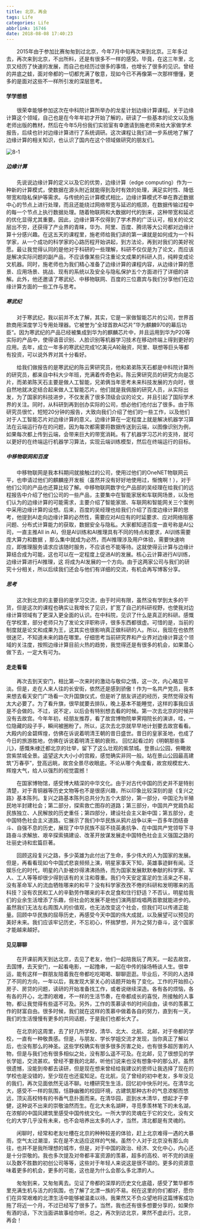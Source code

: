 ```yaml
---
title: 北京，再会
tags: Life
categories: Life
abbrlink: 16746
date: 2018-08-08 17:40:23
---
```




　　2015年由于参加比赛匆匆到过北京，今年7月中旬再次来到北京。三年多过去，再次来到北京，不出所料，还是有很多不一样的感受。毕竟，在这三年里，北京又经历了快速的发展，而自己也经历过很多的事情，也增长了很多的见识。曾经的井底之蛙，面对帝都的一切都充满了敬意，现如今已不再像第一次那样懵懂，更多的是面对这些不一样所引发的深层思考。

<!--more-->

#### 学学想想

　　很荣幸能够参加这次在中科院计算所举办的龙星计划边缘计算课程。关于边缘计算这个领域，自己也是在今年年初才开始了解的，研读了一些基本的论文以及施老师出版的教材，然后在今年5月份我们实验室有幸邀请到施老师来给大家做学术报告，后续也针对边缘计算进行了系统调研。这次课程让我们进一步系统地了解了边缘计算的相关知识，也认识了国内在这个领域做研究的朋友们。


![8-1](http://ohe7ixo05.bkt.clouddn.com/2018/8/8-1.jpg)


##### 边缘计算

　　先说说边缘计算的定义以及它的优势，边缘计算（edge computing）作为一种新的计算模式，使数据在源头附近就能得到及时有效的处理，满足实时性、降低带宽和隐私保护等需求。与传统的云计算模式相比，边缘计算模式不单在靠近数据中心的节点上进行处理，而且还能绕过网络带宽与延迟的瓶颈，在数据传输过程中的每一个节点上执行数据处理。随着物联网和大数据时代的到来，这种带宽和延迟的优化显得尤其重要。因此，边缘计算不仅得到了学术界的广泛认可，相关的论文层出不穷，还获得了产业界的青睐，华为、阿里、百度、腾讯等大公司都对边缘计算十分感兴趣。在这五天的课程里，施老师给我们讲的第一课就是如何成为一个科学家，从一个成功的科学家的心路历程开始讲起，到方法论，再到对我们的美好祝愿。最让我觉得认同的是他对于科研的一些理解，科研不仅仅是为了论文，而应该是解决实际问题的副产品，不应该像某些只注重论文成果的科研人员，纯粹变成论文机器。同时，施老师也为我们精心准备了边缘计算的课程内容，从边缘计算的愿景、应用场景、挑战、现有的系统以及安全与隐私保护五个方面进行了详细的讲解。此外，他还邀请了寒武纪、中移物联网、百度的三位嘉宾与我们分享他们在边缘计算方面的一些工作与思考。



##### 寒武纪

　　对于寒武纪，我以前并不太了解，其实，它是一家做智能芯片的公司，世界首款商用深度学习专用处理器。它被誉为“全球首款AI芯片”华为麒麟970的幕后功臣“。因为寒武纪的产品已经被集成到华为的麒麟芯片中，并且运用到华为P20等实际的产品中，使得语音识别、人脸识别等机器学习技术在移动终端上得到更好的应用。去年，成立一年多的寒武纪完成1亿美元A轮融资，阿里、联想等巨头等都有投资，可以说外界对其十分看好。



　　给我们做报告的是寒武纪的陈云霁研究员，他和弟弟陈天石都是中科院计算所的研究员，都来自中科大少年班，充满着传奇色彩。陈云霁研究员的研究方向是芯片，而弟弟陈天石主要是做人工智能，兄弟俩当年思考未来科技发展的方向时，很自然地就决定结合起来做人工智能芯片。他们就是我佩服的研究人员，从实际出发，为了国家的科技进步，不仅发表了很多顶级会议的论文，并且引起了国际学术界的关注。同时，从科研到再到创办实际的公司，想必他们也付出了很多。由于陈研究员很忙，短短20分钟的报告，大致向我们介绍了他们的一些工作，以及他们对于人工智能芯片对边缘计算的意义。边缘计算在一定程度上就是解决机器学习算法在云端运行存在的问题，因为每次都需要将数据传送到云端，以图像识别为例，如果每次都上传到云端，会带来巨大的带宽消耗。有了机器学习芯片的支持，就可以更好的在终端运行机器学习算法，实现云端训练模型，然后在终端运行的目标。



##### 中移物联网和百度

　　中移物联网是我本科期间就接触过的公司，使用过他们的OneNET物联网云平，也申请过他们的麒麟座开发板（虽然并没有好好地使用过，惭愧啊！），对于他们公司的产品也还算比较了解。中移物联网数字化产品部的吴经理在给我们的远程报告中介绍了他们公司的一些产品，主要集中在智能家居和车联网场景，以及他们认为的边缘计算的可能需求，主要介绍了智能家居、车联网和智能网关三个案例中采用边缘计算的设想。后来，百度的吴经理也给我们介绍了百度边缘计算的思考，他提到AI走向边缘计算的必然性，需要应对AI应有的时延要求、应对网络阻塞问题、分布式计算能力的获取，数据安全与隐私。大家都知道百度一直号称是AI公司，一直主推All in AI，但是AI训练和AI推理具有不同的特点和要求，AI训练需要庞大算力和数据 ，那么集中就成为必然，而AI推理涉及用户体验，需要快速响应，即推理服务请求应该随时服务，不应该也不能等待。这就使得云计算与边缘计算结合成为可能，这也可以在一定程度上促进AI的发展。核心云计算进行AI训练，边缘计算进行AI推理，这 将成为AI发展的一个方向。由于这两家公司与我们的研究十分相关，所以后续我们还会与他们有详细的交流，有机会再写博客分享。



##### 思考

　　这次到北京的主要目的是学习交流，由于时间有限，虽然没有学到太多的干货，但是这次的课程也确实让我增长了见识，扩宽了自己的科研视野，也使我对边缘计算领域有了更深入更全面的认识。在中科院，见识了什么是真正的科研。感慨在学校里，部分老师只为了发论文评职称评，很多东西都很虚。可惜的是，当前的制度就是论文和成果为王，这其实也很影响真正做科研的人。所以，我现在也依然很迷茫，不知道未来的路在哪里。仔细思考当前研究界和产业界对边缘计算这个领域的关注度，按照边缘计算目前火热的趋势，我觉得还是有很多的机会，如果潜心做下去，一定大有可为。



#### 走走看看



　　再次去到天安门，相比第一次来时的激动与敬仰之情，这一次，内心略显平淡。但是，走在人来人往的长安街，依然还是感到骄傲！作为一名共产党员，我本来想去看天安门广场看一次升国旗仪式，但是听了朋友讲述的经历，突然觉得没有太大必要了。为了看升旗，很早就要去排队，晚上基本不能睡觉，这样的事我应该是不会做的。不过，说不定，以后会有特别想去看的时候。第一次去北京的时候并没有去故宫。今年年初，经朋友推荐，看了故宫博物院单霁翔院长的演讲，哇，一位隐藏的段子手，瞬间被圈粉了。所以，这次去北京就早早地计划要去故宫看看。大殿内的金碧辉煌，仿佛在诉说着明清王朝的昔日盛世。昔日的皇家圣地，也成了今日的旅游胜地，仿佛在诉说着明清王朝的衰败。 回忆起看过的《明朝那些事儿》，感慨朱棣迁都北京的壮举，留下了这么壮观的紫禁城。登景山公园，俯瞰故宫紫禁城全景。遥望这大大小小的宫殿，感觉确实非同一般。站在景山公园最高建筑“万春亭”，登高远眺，故宫全景尽收眼底。不论从哪个角度看，故宫规模宏大、辉煌大气，给人以强烈的视觉震撼！



　　在国家博物馆，感受博大精深的中华文化。由于对古代中国的历史并不是特别清楚，对于青铜器等历史文物等也不是很感兴趣，所以印象比较深刻的是《复兴之路》基本陈列。复兴之路基本陈列总共分为五个大部分，第一部分，中国沦为半殖民地半封建社会；第二部分，探索救亡图存的道路；第三部分，中国共产党肩负起民族独立、人民解放的历史重任；第四部分，建设社会主义新中国；第五部分，走中国特色社会主义道路。它展示了我们中华民族从鸦片战争以来一百多年团结奋斗、自强不息的历史，展现了中华民族不屈不挠英勇抗争、在中国共产党领导下寻路奋斗求解放、艰辛探索搞建设、改革开放谋发展走中国特色社会主义强国之路的壮丽史诗和宏篇巨著。



　　回顾这段复兴之路，多少英雄为此付出了生命，多少伟大的人为国家的发展。但是，再看看现如今中国式悲哀频频上演，明星家事天下知，英雄事迹鲜有闻。泛娱乐化的时代，明星的八卦被炒得沸沸扬扬，而为国家发展默默奉献的科学家、军人、工人等等却很少得到该有的关注和尊重。我们今天安定富足的生活来之不易，没有革命军人的流血牺牲哪来的和平？没有科学家孜孜不倦的科研和发明哪来的高科技？没有农民和工人的辛勤劳作哪来的丰衣足食和住行舒适？不否认，明星给我们的业余生活增添了乐趣，但社会的发展不是他们演两部戏唱两首歌就能进步的。虽然我们无法左右周围人的价值观，也无法改变这个社会，但我们可以传递正能量。回顾中华民族的屈辱历史，再感受今天中国的伟大成就，以及展望可以预见的美好未来。我们应该牢记历史，不忘初心，怀揣梦想，并为之努力奋斗，这个国家才能越来越好。



#### 见见聊聊



　　在开课前两天到达北京，去见了老友，他们一起陪我玩了两天。一起去故宫，去国博，去天安门，一起看电影，一起撸串，一起在中传的操场畅谈人生。很幸运，能有这样一群朋友陪着我在帝都吃吃喝喝、聊聊逛逛。毕业后，不同的人选择了不同的方向，一年以后，我发现大家关心的话题开始有了变化。工作的开始担心房子、房贷的问题，读研的开始准备找工作，或者说继续深造。各有各的烦恼，各有各的开心，北漂的艰难，不一样的生活节奏，在帝都成长的喜悦，所接触的人事物，都让我觉得有些遥不可及。另外，工作的羡慕读书的时间自由，读书的羡慕工作的财富自由。很多时候，我们就在这样的羡慕中做着各自的努力，直到有一天，我们的生活慢慢有更多的共同话题，于是我们也都长大了。



　　在北京的这周里，去了好几所学校，清华、北大、北航、北邮，对于帝都的学校，一直有一种敬畏感。但是，与朋友、学长学姐交流才发现，当你真正了解以后，也没有那么的神圣。这些学校确实有很多很多厉害之处，也有很多超厉害的人物，但是与我们也有很多相似之处，没有那么遥不可及。在北邮，见了很想见的学长学姐，交流甚欢。曾经不要我的北邮，听他们说来也没有想象中的那么好。虽然很遗憾，没能到帝都去读研，但是现在想来曾经给我建议的恩师让我选择了现在的学校也是没错的，至少现在也还蛮知足。在北航，见了曾经的初中老友，多年没见的我们，再次见面依然无话不聊。吐槽研究生生活，回忆初中快乐时光。在清华北大，感受不一样的氛围，恬静幽雅的校园环境，古建筑那种古朴的气息浓郁而悠远，顶尖高校特有的书香气息扑面而来。在清华园，逛到水木清华，想起才子李健，这种说不出来的崇敬油然而生。在北大未名湖畔，寻觅季羡林笔下的未名湖，在浓郁的中国风建筑里感受中国传统文化。一所大学的灵魂在于它的文化，没有文化的大学几乎没有未来，也不会培养出太多的人才，当然，清北都是有灵魂的。



　　闲聊时，经常和老友吐槽在北京的种种较差的体验，赶上北京难得一遇的大暴雨，空气太过潮湿，实在是不太适应这样的气候。虽然个人对于北京没有那么向往，也并不是我所理想的城市，但是，对于中国的政治、经济、文化中心，内心还是十分崇敬的。我也多次提及对帝都丰富资源的羡慕，超多的高校、听不完的讲座以及数不胜数的初创公司等等，这些对于年轻人来说这是很不错的。更多的资源意味着更多的机会，更多的可能，这也是为什么会那么多北漂的人。



　　匆匆到来，又匆匆离去。见证了帝都的深厚的历史文化底蕴，感受了繁华都市里充满生机与活力的氛围，也了解了北漂一族的不易。祝在这里的你们都好，愿你们在异常艰难的北漂生活中能够被温柔以待。我果然又不负众望地将这篇博客成功拖了将近一个月，不过已经写了很多了。当然，我也还有很多想要分享的，如果你有酒的话，下次当面讲故事给你听。总之，再次到访北京，果然不虚此行。北京，再会！

